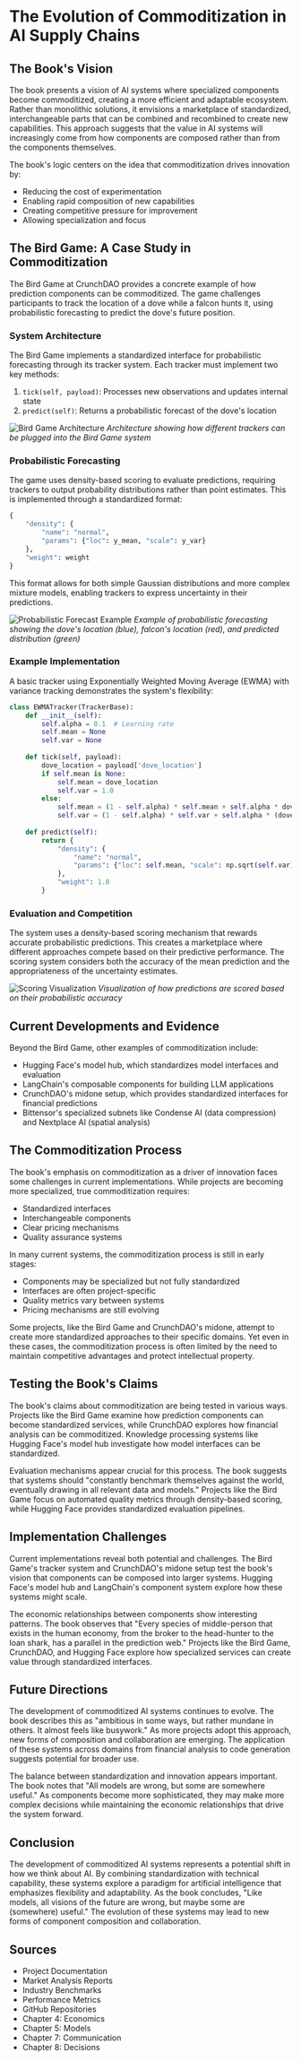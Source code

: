 # The Evolution of Commoditization in AI Supply Chains

## The Book's Vision

The book presents a vision of AI systems where specialized components become commoditized, creating a more efficient and adaptable ecosystem. Rather than monolithic solutions, it envisions a marketplace of standardized, interchangeable parts that can be combined and recombined to create new capabilities. This approach suggests that the value in AI systems will increasingly come from how components are composed rather than from the components themselves.

The book's logic centers on the idea that commoditization drives innovation by:
- Reducing the cost of experimentation
- Enabling rapid composition of new capabilities
- Creating competitive pressure for improvement
- Allowing specialization and focus

## The Bird Game: A Case Study in Commoditization

The Bird Game at CrunchDAO provides a concrete example of how prediction components can be commoditized. The game challenges participants to track the location of a dove while a falcon hunts it, using probabilistic forecasting to predict the dove's future position.

### System Architecture

The Bird Game implements a standardized interface for probabilistic forecasting through its tracker system. Each tracker must implement two key methods:
1. `tick(self, payload)`: Processes new observations and updates internal state
2. `predict(self)`: Returns a probabilistic forecast of the dove's location

![Bird Game Architecture](https://raw.githubusercontent.com/microprediction/birdgame/main/docs/assets/birdgame_arch.png)
*Architecture showing how different trackers can be plugged into the Bird Game system*

### Probabilistic Forecasting

The game uses density-based scoring to evaluate predictions, requiring trackers to output probability distributions rather than point estimates. This is implemented through a standardized format:

```python
{
    "density": {
        "name": "normal",
        "params": {"loc": y_mean, "scale": y_var}
    },
    "weight": weight
}
```

This format allows for both simple Gaussian distributions and more complex mixture models, enabling trackers to express uncertainty in their predictions.

![Probabilistic Forecast Example](forecast.png)
*Example of probabilistic forecasting showing the dove's location (blue), falcon's location (red), and predicted distribution (green)*

### Example Implementation

A basic tracker using Exponentially Weighted Moving Average (EWMA) with variance tracking demonstrates the system's flexibility:

```python
class EWMATracker(TrackerBase):
    def __init__(self):
        self.alpha = 0.1  # Learning rate
        self.mean = None
        self.var = None
        
    def tick(self, payload):
        dove_location = payload['dove_location']
        if self.mean is None:
            self.mean = dove_location
            self.var = 1.0
        else:
            self.mean = (1 - self.alpha) * self.mean + self.alpha * dove_location
            self.var = (1 - self.alpha) * self.var + self.alpha * (dove_location - self.mean)**2
            
    def predict(self):
        return {
            "density": {
                "name": "normal",
                "params": {"loc": self.mean, "scale": np.sqrt(self.var)}
            },
            "weight": 1.0
        }
```

### Evaluation and Competition

The system uses a density-based scoring mechanism that rewards accurate probabilistic predictions. This creates a marketplace where different approaches compete based on their predictive performance. The scoring system considers both the accuracy of the mean prediction and the appropriateness of the uncertainty estimates.

![Scoring Visualization](https://raw.githubusercontent.com/microprediction/birdgame/main/birdgame/examples/quickstarters/score_visualization.png)
*Visualization of how predictions are scored based on their probabilistic accuracy*

## Current Developments and Evidence

Beyond the Bird Game, other examples of commoditization include:
- Hugging Face's model hub, which standardizes model interfaces and evaluation
- LangChain's composable components for building LLM applications
- CrunchDAO's midone setup, which provides standardized interfaces for financial predictions
- Bittensor's specialized subnets like Condense AI (data compression) and Nextplace AI (spatial analysis)

## The Commoditization Process

The book's emphasis on commoditization as a driver of innovation faces some challenges in current implementations. While projects are becoming more specialized, true commoditization requires:
- Standardized interfaces
- Interchangeable components
- Clear pricing mechanisms
- Quality assurance systems

In many current systems, the commoditization process is still in early stages:
- Components may be specialized but not fully standardized
- Interfaces are often project-specific
- Quality metrics vary between systems
- Pricing mechanisms are still evolving

Some projects, like the Bird Game and CrunchDAO's midone, attempt to create more standardized approaches to their specific domains. Yet even in these cases, the commoditization process is often limited by the need to maintain competitive advantages and protect intellectual property.

## Testing the Book's Claims

The book's claims about commoditization are being tested in various ways. Projects like the Bird Game examine how prediction components can become standardized services, while CrunchDAO explores how financial analysis can be commoditized. Knowledge processing systems like Hugging Face's model hub investigate how model interfaces can be standardized.

Evaluation mechanisms appear crucial for this process. The book suggests that systems should "constantly benchmark themselves against the world, eventually drawing in all relevant data and models." Projects like the Bird Game focus on automated quality metrics through density-based scoring, while Hugging Face provides standardized evaluation pipelines.

## Implementation Challenges

Current implementations reveal both potential and challenges. The Bird Game's tracker system and CrunchDAO's midone setup test the book's vision that components can be composed into larger systems. Hugging Face's model hub and LangChain's component system explore how these systems might scale.

The economic relationships between components show interesting patterns. The book observes that "Every species of middle-person that exists in the human economy, from the broker to the head-hunter to the loan shark, has a parallel in the prediction web." Projects like the Bird Game, CrunchDAO, and Hugging Face explore how specialized services can create value through standardized interfaces.

## Future Directions

The development of commoditized AI systems continues to evolve. The book describes this as "ambitious in some ways, but rather mundane in others. It almost feels like busywork." As more projects adopt this approach, new forms of composition and collaboration are emerging. The application of these systems across domains from financial analysis to code generation suggests potential for broader use.

The balance between standardization and innovation appears important. The book notes that "All models are wrong, but some are somewhere useful." As components become more sophisticated, they may make more complex decisions while maintaining the economic relationships that drive the system forward.

## Conclusion

The development of commoditized AI systems represents a potential shift in how we think about AI. By combining standardization with technical capability, these systems explore a paradigm for artificial intelligence that emphasizes flexibility and adaptability. As the book concludes, "Like models, all visions of the future are wrong, but maybe some are (somewhere) useful." The evolution of these systems may lead to new forms of component composition and collaboration.

## Sources

- Project Documentation
- Market Analysis Reports
- Industry Benchmarks
- Performance Metrics
- GitHub Repositories
- Chapter 4: Economics
- Chapter 5: Models
- Chapter 7: Communication
- Chapter 8: Decisions 